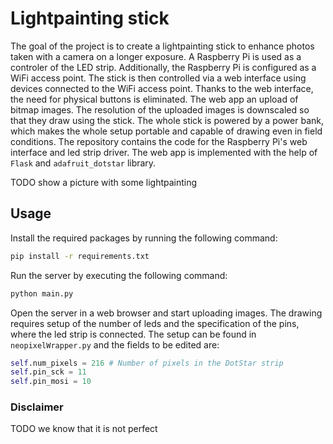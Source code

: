 # Lightpainting stick
The goal of the project is to create a lightpainting stick to enhance photos taken with a camera on a longer exposure.
A Raspberry Pi is used as a controler of the LED strip.
Additionally, the Raspberry Pi is configured as a WiFi access point.
The stick is then controlled via a web interface using devices connected to the WiFi access point. Thanks to the web interface, the need for physical buttons is eliminated. The web app an upload of bitmap images. The resolution of the uploaded images is downscaled so that they draw using the stick. The whole stick is powered by a power bank, which makes the whole setup portable and capable of drawing even in field conditions.
The repository contains the code for the Raspberry Pi's web interface and led strip driver. The web app is implemented with the help of `Flask` and `adafruit_dotstar` library.

TODO show a picture with some lightpainting

## Usage
Install the required packages by running the following command:
```bash
pip install -r requirements.txt
```
Run the server by executing the following command:
```bash
python main.py
```
Open the server in a web browser and start uploading images. The drawing requires setup of the number of leds and the specification of the pins, where the led strip is connected. The setup can be found in `neopixelWrapper.py` and the fields to be edited are:
```python
self.num_pixels = 216 # Number of pixels in the DotStar strip
self.pin_sck = 11
self.pin_mosi = 10
```

### Disclaimer
TODO we know that it is not perfect